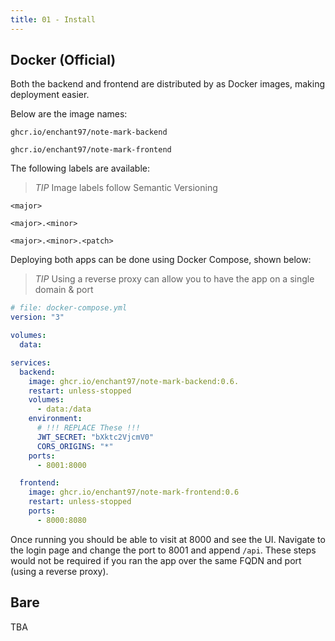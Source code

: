 ```yaml
---
title: 01 - Install
---
```


## Docker (Official)
Both the backend and frontend are distributed by as Docker images, making deployment easier.

Below are the image names:

```text
ghcr.io/enchant97/note-mark-backend

ghcr.io/enchant97/note-mark-frontend
```

The following labels are available:

> *TIP* Image labels follow Semantic Versioning

```text
<major>

<major>.<minor>

<major>.<minor>.<patch>
```

Deploying both apps can be done using Docker Compose, shown below:

> *TIP* Using a reverse proxy can allow you to have the app on a single domain & port

```yaml
# file: docker-compose.yml
version: "3"

volumes:
  data:

services:
  backend:
    image: ghcr.io/enchant97/note-mark-backend:0.6.
    restart: unless-stopped
    volumes:
      - data:/data
    environment:
      # !!! REPLACE These !!!
      JWT_SECRET: "bXktc2VjcmV0"
      CORS_ORIGINS: "*"
    ports:
      - 8001:8000

  frontend:
    image: ghcr.io/enchant97/note-mark-frontend:0.6
    restart: unless-stopped
    ports:
      - 8000:8080
```

Once running you should be able to visit at 8000 and see the UI. Navigate to the login page and change the port to 8001 and append `/api`. These steps would not be required if you ran the app over the same FQDN and port (using a reverse proxy).

## Bare
TBA
